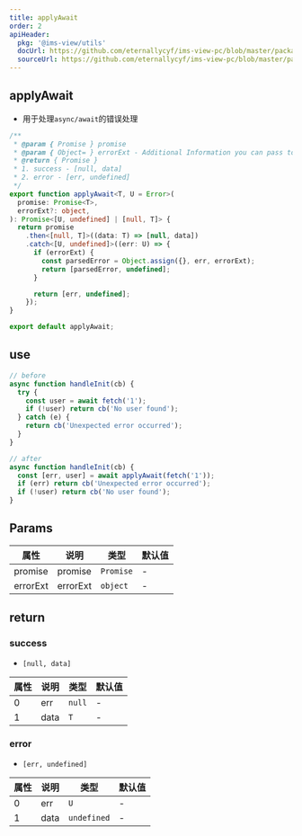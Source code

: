 ```yaml
---
title: applyAwait
order: 2
apiHeader:
  pkg: '@ims-view/utils'
  docUrl: https://github.com/eternallycyf/ims-view-pc/blob/master/packages/utils/src/applyAwait/index.md
  sourceUrl: https://github.com/eternallycyf/ims-view-pc/blob/master/packages/utils/src/applyAwait/index.ts
---
```


## applyAwait

- 用于处理`async/await`的错误处理

```ts
/**
 * @param { Promise } promise
 * @param { Object= } errorExt - Additional Information you can pass to the err object
 * @return { Promise }
 * 1. success - [null, data]
 * 2. error - [err, undefined]
 */
export function applyAwait<T, U = Error>(
  promise: Promise<T>,
  errorExt?: object,
): Promise<[U, undefined] | [null, T]> {
  return promise
    .then<[null, T]>((data: T) => [null, data])
    .catch<[U, undefined]>((err: U) => {
      if (errorExt) {
        const parsedError = Object.assign({}, err, errorExt);
        return [parsedError, undefined];
      }

      return [err, undefined];
    });
}

export default applyAwait;
```

## use

```ts
// before
async function handleInit(cb) {
  try {
    const user = await fetch('1');
    if (!user) return cb('No user found');
  } catch (e) {
    return cb('Unexpected error occurred');
  }
}

// after
async function handleInit(cb) {
  const [err, user] = await applyAwait(fetch('1'));
  if (err) return cb('Unexpected error occurred');
  if (!user) return cb('No user found');
}
```

## Params

| 属性     | 说明     | 类型      | 默认值 |
| -------- | -------- | --------- | ------ |
| promise  | promise  | `Promise` | -      |
| errorExt | errorExt | `object`  | -      |

## return

### success

- `[null, data]`

| 属性 | 说明 | 类型   | 默认值 |
| ---- | ---- | ------ | ------ |
| 0    | err  | `null` | -      |
| 1    | data | `T`    | -      |

### error

- `[err, undefined]`

| 属性 | 说明 | 类型        | 默认值 |
| ---- | ---- | ----------- | ------ |
| 0    | err  | `U`         | -      |
| 1    | data | `undefined` | -      |
